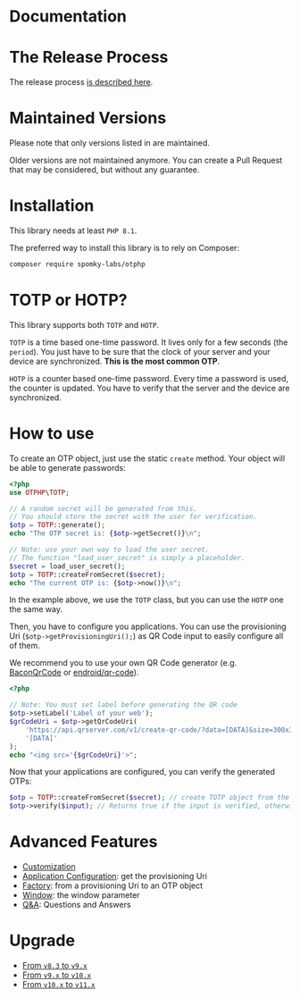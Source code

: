 Documentation
=============

# The Release Process

The release process [is described here](Release.md).

# Maintained Versions

Please note that only versions listed in [](https://github.com/Spomky-Labs/otphp/blob/v11.0/SECURITY.md) are maintained.

Older versions are not maintained anymore. You can create a Pull Request that may be considered, but without any guarantee.

# Installation

This library needs at least `PHP 8.1`.

The preferred way to install this library is to rely on Composer:

```sh
composer require spomky-labs/otphp
```

# TOTP or HOTP?

This library supports both `TOTP` and `HOTP`.

`TOTP` is a time based one-time password. It lives only for a few seconds (the `period`).
You just have to be sure that the clock of your server and your device are synchronized.
__This is the most common OTP__.

`HOTP` is a counter based one-time password. Every time a password is used, the counter is updated.
You have to verify that the server and the device are synchronized.

# How to use

To create an OTP object, just use the static `create` method. Your object will be able to generate passwords:

```php
<?php
use OTPHP\TOTP;

// A random secret will be generated from this.
// You should store the secret with the user for verification.
$otp = TOTP::generate();
echo "The OTP secret is: {$otp->getSecret()}\n";

// Note: use your own way to load the user secret.
// The function "load_user_secret" is simply a placeholder.
$secret = load_user_secret();
$otp = TOTP::createFromSecret($secret);
echo "The current OTP is: {$otp->now()}\n";
```

In the example above, we use the `TOTP` class, but you can use the `HOTP` one the same way.

Then, you have to configure you applications. 
You can use the provisioning Uri (`$otp->getProvisioningUri();`) as QR Code input to easily configure all of them.

We recommend you to use your own QR Code generator (e.g. [BaconQrCode](https://packagist.org/packages/bacon/bacon-qr-code) or [endroid/qr-code](https://github.com/endroid/qr-code)).

```php
<?php

// Note: You must set label before generating the QR code
$otp->setLabel('Label of your web');
$grCodeUri = $otp->getQrCodeUri(
    'https://api.qrserver.com/v1/create-qr-code/?data=[DATA]&size=300x300&ecc=M',
    '[DATA]'
);
echo "<img src='{$grCodeUri}'>";
```

Now that your applications are configured, you can verify the generated OTPs:

```php
$otp = TOTP::createFromSecret($secret); // create TOTP object from the secret.
$otp->verify($input); // Returns true if the input is verified, otherwise false.
```

# Advanced Features

* [Customization](Customize.md)
* [Application Configuration](AppConfig.md): get the provisioning Uri
* [Factory](Factory.md): from a provisioning Uri to an OTP object
* [Window](Window.md): the window parameter
* [Q&A](QA.md): Questions and Answers

# Upgrade

* [From `v8.3` to `v9.x`](UPGRADE_v8-v9.md)
* [From `v9.x` to `v10.x`](UPGRADE_v9-v10.md)
* [From `v10.x` to `v11.x`](UPGRADE_v10-v11.md)
